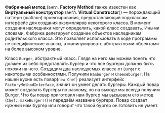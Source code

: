 **Фабричный метод** (англ. **Factory Method** также известен как **Виртуальный конструктор** (англ. **Virtual Constructor**))
— порождающий паттерн (шаблон) проектирования, предоставляющий подклассам интерфейс для создания экземпляров
некоторого класса. В момент создания наследники могут определить, какой класс создавать. Иными словами,
Фабрика делегирует создание объектов наследникам родительского класса. Это позволяет использовать в коде программы
не специфические классы, а манипулировать абстрактными объектами на более высоком уровне.


Класс `Burger`, абстрактный класс.
Глядя на него мы можем понять что должен из себя представлять бургер и что все бургеры должны быть похожи на него.
Создадим два наследуемых класса от `Burger` с некоторыми особенностями. Получили `Hamburger` и `Cheeseburger`.
На нашей кухне есть повар(`new Chef`) реализует интерфейс `FactoryMethodInterface`, значит он умеет делать бургеры.
Каждый повар может создавать бургеры по разному, но на выходе мы всегда получим Burger.
Что бы повар приготовил нам бургер мы вызываем его метод (`Chef::makeBurger()`) и передаём название бургера. Повар создает
нужный нам бургер или говорит что такой бургер он готовить не умеет.